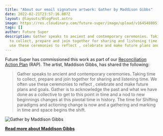```yaml
---
title: "About our email signature artwork: Gather by Maddison Gibbs"
date: 2022-02-21T23:57:16.807Z
layout: @layouts/BlogPost.astro
image: https://res.cloudinary.com/future-super/image/upload/v1645488051/gather-cropped.png
tags: []
author: Future Super
description: Gather speaks to ancient and contemporary ceremonies. Taking time
  to collect, prepare and join together for sharing and listening time. We often
  use these ceremonies to reflect , celebrate and make future plans and goals.
---
```


Future Super has commissioned this work as part of our [Reconciliation Action Plan](https://www.futuresuper.com.au/reconciliation/) (RAP). The artist, Maddison Gibbs, has shared the following:

> Gather speaks to ancient and contemporary ceremonies. Taking time to collect, prepare and join together for sharing and listening time. We often use these ceremonies to reflect , celebrate and make future plans and goals. Gather is to acknowledge the past and what we have done as a collective to get to this point in time and a nod to new beginnings changes at this pivotal time in history. The time for Shifting paradigms and actioning change is now and a gathering and marking in time and space begins the shift.

![Gather by Maddison Gibbs](https://res.cloudinary.com/future-super/image/upload/v1645488055/gather-uncropped.png "Gather by Maddison Gibbs")

**[Read more about Maddison Gibbs](https://www.boomalli.com.au/maddison-gibbs/)**

